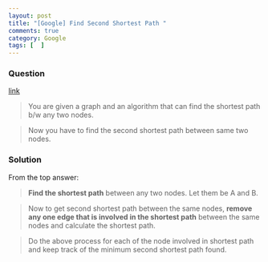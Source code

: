 ```yaml
---
layout: post
title: "[Google] Find Second Shortest Path "
comments: true
category: Google
tags: [  ]
---
```


### Question 

[link](http://www.careercup.com/question?id=16922663)

> You are given a graph and an algorithm that can find the shortest path b/w any two nodes. 

> Now you have to find the second shortest path between same two nodes. 

### Solution

From the top answer: 

> __Find the shortest path__ between any two nodes. Let them be A and B. 

> Now to get second shortest path between the same nodes, __remove any one edge that is involved in the shortest path__ between the same nodes and calculate the shortest path. 

> Do the above process for each of the node involved in shortest path and keep track of the minimum second shortest path found.
